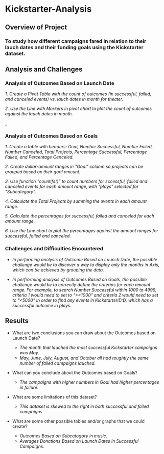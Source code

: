 # Kickstarter-Analysis

## **Overview of Project**

### To study how different campaigns fared in relation to their lauch dates and their funding goals using the Kickstarter dataset.

## **Analysis and Challenges**

### Analysis of Outcomes Based on Launch Date

  _1. Create a Pivot Table with the count of outcomes (in successful, failed, and canceled events) vs. lauch dates in month for theater._ 
  
  _2. Use the Line with Markers in pivot chart to plot the count of outcomes against the lauch dates in month._
  
  _

### Analysis of Outcomes Based on Goals

  _1. Create a table with headers: Goal, Number Successful, Number Failed, Number Canceled, Total Projects, Percentage Successful, Percentage Failed, and Percentage Cenceled._ 
  
  _2. Create dollar-amount ranges in "Goal" column so projects can be grouped based on their goal amount._ 
 
  _3. Use function "countifs()" to count numbers for sccessful, failed and canceled events for each amount range, with "plays" selected for "Subcategory"._ 
  
  _4. Calculate the Total Projects by summing the events in each amount range._ 
  
  _5. Calculate the percentages for successful, failed and canceled for each amount range._ 
  
  _6. Use the Line chart to plot the percentages against the amount ranges for successful, failed and canceled._

### Challenges and Difficulties Encountered

- _In performing analysis of Outcome Based on Launch Date, the possible challenge would be to discover a way to display only the months in Axis, which can be achieved by grouping the data._

- _In perfrorming analysis of Outcomes Based on Goals, the possible challenge would be to correctly define the criterias for each amount range. For example, to search Number Successful within 1000 to 4999, criteria 1 would need to set to ">=1000" and criteria 2 would need to set to "<5000" in order to find any events in Kickstarter!$D:$D, which has a successful outcome in plays._ 

## Results

- What are two conclusions you can draw about the Outcomes based on Launch Date?

  - _The month that lauched the most successful Kickstarter campaigns was May._
  - _May, June, July, August, and October all had roughtly the same number of failed campaigns lauched._

- What can you conclude about the Outcomes based on Goals?
  - _The campaigns with higher numbers in Goal had higher percentages in failure._

- What are some limitations of this dataset?
  - _This dataset is skewed to the right in both successful and failed campaigns._ 

- What are some other possible tables and/or graphs that we could create?
  - _Outcomes Based on Subcatogory in music._
  - _Averages Donations Based on Launch Dates in Successful Campaigns._
